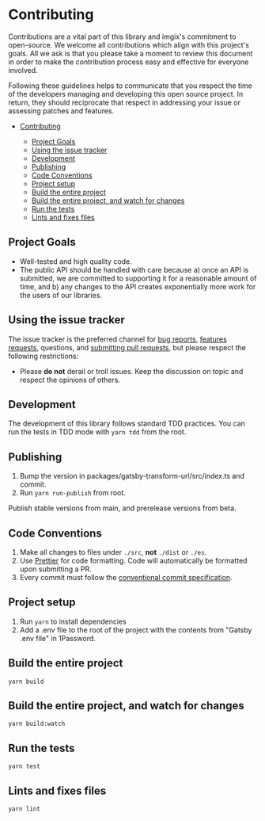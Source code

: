 # Contributing

Contributions are a vital part of this library and imgix's commitment to open-source. We welcome all contributions which align with this project's goals. All we ask is that you please take a moment to review this document in order to make the contribution process easy and effective for everyone involved.

Following these guidelines helps to communicate that you respect the time of
the developers managing and developing this open source project. In return,
they should reciprocate that respect in addressing your issue or assessing
patches and features.

<!-- NB: Run `npx markdown-toc CONTRIBUTING.md | pbcopy` to generate TOC :) -->

<!-- prettier-ignore-start -->

- [Contributing](#contributing)

  - [Project Goals](#project-goals)
  - [Using the issue tracker](#using-the-issue-tracker)
  - [Development](#development)
  - [Publishing](#publishing)
  - [Code Conventions](#code-conventions)
  - [Project setup](#project-setup)
  - [Build the entire project](#build-the-entire-project)
  - [Build the entire project, and watch for changes](#build-the-entire-project-and-watch-for-changes)
  - [Run the tests](#run-the-tests)
  - [Lints and fixes files](#lints-and-fixes-files)

<!-- prettier-ignore-end -->

## Project Goals

- Well-tested and high quality code.
- The public API should be handled with care because a) once an API is submitted, we are committed to supporting it for a reasonable amount of time, and b) any changes to the API creates exponentially more work for the users of our libraries.

## Using the issue tracker

The issue tracker is the preferred channel for [bug reports](#bugs),
[features requests](#features), questions, and [submitting pull
requests](#pull-requests), but please respect the following restrictions:

- Please **do not** derail or troll issues. Keep the discussion on topic and respect the opinions of others.

## Development

The development of this library follows standard TDD practices. You can run the tests in TDD mode with `yarn tdd` from the root.

## Publishing

1. Bump the version in packages/gatsby-transform-url/src/index.ts and commit.
2. Run `yarn run-publish` from root.

Publish stable versions from main, and prerelease versions from beta.

## Code Conventions

1.  Make all changes to files under `./src`, **not** `./dist` or `./es`.
2.  Use [Prettier](https://prettier.io/) for code formatting. Code will automatically be formatted upon submitting a PR.
3.  Every commit must follow the [conventional commit specification](https://www.conventionalcommits.org/en/v1.0.0-beta.2/).

## Project setup

1. Run `yarn` to install dependencies
2. Add a .env file to the root of the project with the contents from "Gatsby .env file" in 1Password.

## Build the entire project

```
yarn build
```

## Build the entire project, and watch for changes

```
yarn build:watch
```

## Run the tests

```
yarn test
```

## Lints and fixes files

```
yarn lint
```
